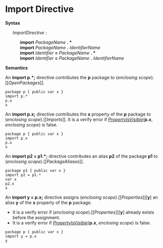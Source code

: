 # Import Directive

**Syntax**

<ul>
    <i>ImportDirective</i> :
    <ul>
        <b>import</b> <i>PackageName</i> <b>. *</b><br>
        <b>import</b> <i>PackageName</i> <b>.</b> <i>IdentifierName</i><br>
        <b>import</b> <i>Identifier</i> <b>=</b> <i>PackageName</i> <b>. *</b><br>
        <b>import</b> <i>Identifier</i> <b>=</b> <i>PackageName</i> <b>.</b> <i>IdentifierName</i>
    </ul>
</ul>

**Semantics**

An **import p.\*;** directive contributes the **p** package to (*enclosing scope*).\[\[*OpenPackages*\]\].

```
package p { public var x }
import p.*
p.x
x
```

An **import p.x;** directive contributes the **x** property of the **p** package to (*enclosing scope*).\[\[*Imports*\]\]. It is a verify error if [*PropertyIsVisible*](**p.x**, *enclosing scope*) is false.

```
package p { public var x }
import p.x
p.x
x
```

An **import p2 = p1.\*;** directive contributes an alias **p2** of the package **p1** to (*enclosing scope*).\[\[*PackageAliases*\]\].

```
package p1 { public var x }
import p2 = p1.*
var x
p2.x
x
```

An **import y = p.x;** directive assigns (*enclosing scope*).\[\[*Properties*\]\]\[**y**\] an alias **y** of the **x** property of the **p** package.

* It is a verify error if (*enclosing scope*).\[\[*Properties*\]\]\[**y**\] already exists before the assignment.
* It is a verify error if [*PropertyIsVisible*](**p.x**, *enclosing scope*) is false.

```
package p { public var x }
import y = p.x
y
```

[*PropertyIsVisible*]: #sec-propertyisvisible